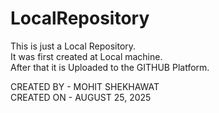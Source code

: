 ﻿# LocalRepository
This is just a Local Repository. <BR>
It was first created at Local machine. <BR>
After that it is Uploaded to the GITHUB Platform. <BR>

CREATED BY - MOHIT SHEKHAWAT <BR>
CREATED ON - AUGUST 25, 2025 <BR>

